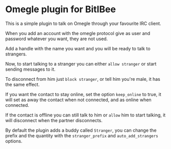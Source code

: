 Omegle plugin for BitlBee
=========================
This is a simple plugin to talk on Omegle through your favourite IRC client.

When you add an account with the omegle protocol give as user and password whatever you want,
they are not used.

Add a handle with the name you want and you will be ready to talk to strangers.

Now, to start talking to a stranger you can either `allow stranger` or start sending messages to it.

To disconnect from him just `block stranger`, or tell him you're male, it has the same effect.

If you want the contact to stay online, set the option `keep_online` to true, it will set as away
the contact when not connected, and as online when connected.

If the contact is offline you can still talk to him or `allow` him to start talking, it will disconnect
when the partner disconnects.

By default the plugin adds a buddy called `Stranger`, you can change the prefix and the quantity with the
`stranger_prefix` and `auto_add_strangers` options.
